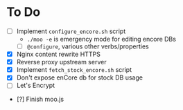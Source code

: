 # To Do

- [ ] Implement `configure_encore.sh` script
  - `./moo -e` is emergency mode for editing encore DBs
  - [ ] `@configure`, various other verbs/properties
- [x] Nginx content rewrite HTTPS
- [x] Reverse proxy upstream server
- [x] Implement `fetch_stock_encore.sh` script
- [x] Don't expose enCore db for stock DB usage
- [ ] Let's Encrypt
- [?] Finish moo.js

